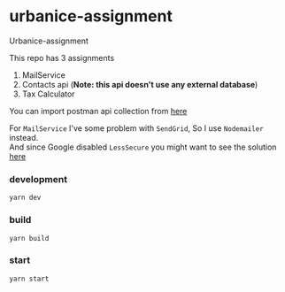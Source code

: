 # urbanice-assignment
Urbanice-assignment

This repo has 3 assignments
1. MailService
2. Contacts api (**Note: this api doesn't use any external database**)
3. Tax Calculator

You can import postman api collection from [here](https://github.com/Inregist/urbanice-assignment/blob/main/postman-collection/Urbanice.postman_collection.json)

For `MailService` I've some problem with `SendGrid`, So I use `Nodemailer` instead.  
And since Google disabled `LessSecure` you might want to see the solution [here](https://stackoverflow.com/a/72581650) 

### development
```
yarn dev
```

### build
```
yarn build
```

### start
```
yarn start
```
